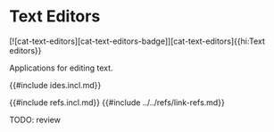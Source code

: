 # Text Editors

[![cat-text-editors][cat-text-editors-badge]][cat-text-editors]{{hi:Text editors}}

Applications for editing text.

{{#include ides.incl.md}}

{{#include refs.incl.md}}
{{#include ../../refs/link-refs.md}}

<div class="hidden">
TODO: review
</div>
